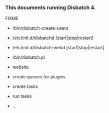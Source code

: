 ### This documents running Disbatch 4.

FIXME

* /bin/disbatch-create-users
* /etc/init.d/disbatchd [start|stop|restart]
* /etc/init.d/disbatch-webd [start|stop|restart]
* /bin/disbatch.pl
* website

* create queues for plugins
* create tasks
* run tasks
* ...
